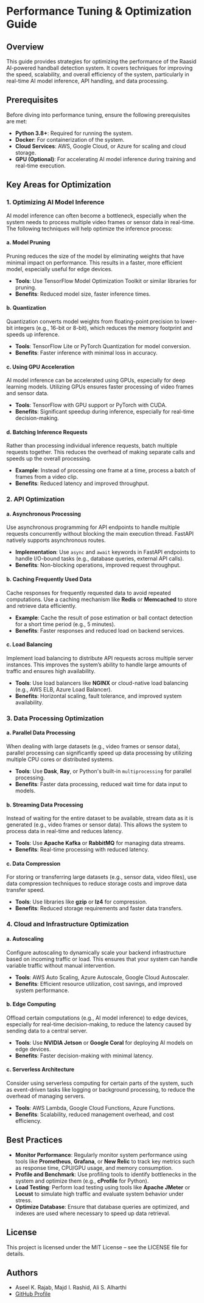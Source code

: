 # Performance Tuning & Optimization Guide

## Overview
This guide provides strategies for optimizing the performance of the Raasid AI-powered handball detection system. It covers techniques for improving the speed, scalability, and overall efficiency of the system, particularly in real-time AI model inference, API handling, and data processing.

## Prerequisites
Before diving into performance tuning, ensure the following prerequisites are met:

- **Python 3.8+**: Required for running the system.
- **Docker**: For containerization of the system.
- **Cloud Services**: AWS, Google Cloud, or Azure for scaling and cloud storage.
- **GPU (Optional)**: For accelerating AI model inference during training and real-time execution.

## Key Areas for Optimization

### 1. **Optimizing AI Model Inference**
AI model inference can often become a bottleneck, especially when the system needs to process multiple video frames or sensor data in real-time. The following techniques will help optimize the inference process:

#### a. **Model Pruning**
Pruning reduces the size of the model by eliminating weights that have minimal impact on performance. This results in a faster, more efficient model, especially useful for edge devices.

- **Tools**: Use TensorFlow Model Optimization Toolkit or similar libraries for pruning.
- **Benefits**: Reduced model size, faster inference times.

#### b. **Quantization**
Quantization converts model weights from floating-point precision to lower-bit integers (e.g., 16-bit or 8-bit), which reduces the memory footprint and speeds up inference.

- **Tools**: TensorFlow Lite or PyTorch Quantization for model conversion.
- **Benefits**: Faster inference with minimal loss in accuracy.

#### c. **Using GPU Acceleration**
AI model inference can be accelerated using GPUs, especially for deep learning models. Utilizing GPUs ensures faster processing of video frames and sensor data.

- **Tools**: TensorFlow with GPU support or PyTorch with CUDA.
- **Benefits**: Significant speedup during inference, especially for real-time decision-making.

#### d. **Batching Inference Requests**
Rather than processing individual inference requests, batch multiple requests together. This reduces the overhead of making separate calls and speeds up the overall processing.

- **Example**: Instead of processing one frame at a time, process a batch of frames from a video clip.
- **Benefits**: Reduced latency and improved throughput.

### 2. **API Optimization**

#### a. **Asynchronous Processing**
Use asynchronous programming for API endpoints to handle multiple requests concurrently without blocking the main execution thread. FastAPI natively supports asynchronous routes.

- **Implementation**: Use `async` and `await` keywords in FastAPI endpoints to handle I/O-bound tasks (e.g., database queries, external API calls).
- **Benefits**: Non-blocking operations, improved request throughput.

#### b. **Caching Frequently Used Data**
Cache responses for frequently requested data to avoid repeated computations. Use a caching mechanism like **Redis** or **Memcached** to store and retrieve data efficiently.

- **Example**: Cache the result of pose estimation or ball contact detection for a short time period (e.g., 5 minutes).
- **Benefits**: Faster responses and reduced load on backend services.

#### c. **Load Balancing**
Implement load balancing to distribute API requests across multiple server instances. This improves the system’s ability to handle large amounts of traffic and ensures high availability.

- **Tools**: Use load balancers like **NGINX** or cloud-native load balancing (e.g., AWS ELB, Azure Load Balancer).
- **Benefits**: Horizontal scaling, fault tolerance, and improved system availability.

### 3. **Data Processing Optimization**

#### a. **Parallel Data Processing**
When dealing with large datasets (e.g., video frames or sensor data), parallel processing can significantly speed up data processing by utilizing multiple CPU cores or distributed systems.

- **Tools**: Use **Dask**, **Ray**, or Python's built-in `multiprocessing` for parallel processing.
- **Benefits**: Faster data processing, reduced wait time for data input to models.

#### b. **Streaming Data Processing**
Instead of waiting for the entire dataset to be available, stream data as it is generated (e.g., video frames or sensor data). This allows the system to process data in real-time and reduces latency.

- **Tools**: Use **Apache Kafka** or **RabbitMQ** for managing data streams.
- **Benefits**: Real-time processing with reduced latency.

#### c. **Data Compression**
For storing or transferring large datasets (e.g., sensor data, video files), use data compression techniques to reduce storage costs and improve data transfer speed.

- **Tools**: Use libraries like **gzip** or **lz4** for compression.
- **Benefits**: Reduced storage requirements and faster data transfers.

### 4. **Cloud and Infrastructure Optimization**

#### a. **Autoscaling**
Configure autoscaling to dynamically scale your backend infrastructure based on incoming traffic or load. This ensures that your system can handle variable traffic without manual intervention.

- **Tools**: AWS Auto Scaling, Azure Autoscale, Google Cloud Autoscaler.
- **Benefits**: Efficient resource utilization, cost savings, and improved system performance.

#### b. **Edge Computing**
Offload certain computations (e.g., AI model inference) to edge devices, especially for real-time decision-making, to reduce the latency caused by sending data to a central server.

- **Tools**: Use **NVIDIA Jetson** or **Google Coral** for deploying AI models on edge devices.
- **Benefits**: Faster decision-making with minimal latency.

#### c. **Serverless Architecture**
Consider using serverless computing for certain parts of the system, such as event-driven tasks like logging or background processing, to reduce the overhead of managing servers.

- **Tools**: AWS Lambda, Google Cloud Functions, Azure Functions.
- **Benefits**: Scalability, reduced management overhead, and cost efficiency.

## Best Practices

- **Monitor Performance**: Regularly monitor system performance using tools like **Prometheus**, **Grafana**, or **New Relic** to track key metrics such as response time, CPU/GPU usage, and memory consumption.
- **Profile and Benchmark**: Use profiling tools to identify bottlenecks in the system and optimize them (e.g., **cProfile** for Python).
- **Load Testing**: Perform load testing using tools like **Apache JMeter** or **Locust** to simulate high traffic and evaluate system behavior under stress.
- **Optimize Database**: Ensure that database queries are optimized, and indexes are used where necessary to speed up data retrieval.

## License
This project is licensed under the MIT License – see the LICENSE file for details.

## Authors
- Aseel K. Rajab, Majd I. Rashid, Ali S. Alharthi
- [GitHub Profile](https://github.com/vseel5/raasid-project)
